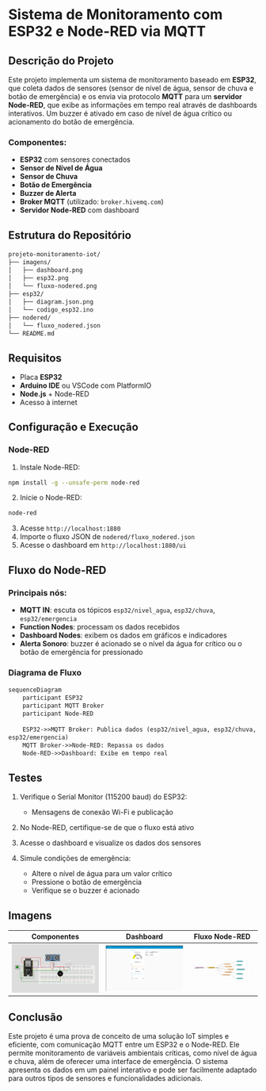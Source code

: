 # Sistema de Monitoramento com ESP32 e Node-RED via MQTT

## Descrição do Projeto

Este projeto implementa um sistema de monitoramento baseado em **ESP32**, que coleta dados de sensores (sensor de nível de água, sensor de chuva e botão de emergência) e os envia via protocolo **MQTT** para um **servidor Node-RED**, que exibe as informações em tempo real através de dashboards interativos. Um buzzer é ativado em caso de nível de água crítico ou acionamento do botão de emergência.

### Componentes:

* **ESP32** com sensores conectados
* **Sensor de Nível de Água**
* **Sensor de Chuva**
* **Botão de Emergência**
* **Buzzer de Alerta**
* **Broker MQTT** (utilizado: `broker.hivemq.com`)
* **Servidor Node-RED** com dashboard

## Estrutura do Repositório

```
projeto-monitoramento-iot/
├── imagens/
│   ├── dashboard.png
│   ├── esp32.png
│   └── fluxo-nodered.png
├── esp32/
│   ├── diagram.json.png
│   └── codigo_esp32.ino
├── nodered/
│   └── fluxo_nodered.json
└── README.md
```

## Requisitos

* Placa **ESP32**
* **Arduino IDE** ou VSCode com PlatformIO
* **Node.js** + Node-RED
* Acesso à internet

## Configuração e Execução

### Node-RED

1. Instale Node-RED:

```bash
npm install -g --unsafe-perm node-red
```

2. Inicie o Node-RED:

```bash
node-red
```

3. Acesse `http://localhost:1880`
4. Importe o fluxo JSON de `nodered/fluxo_nodered.json`
5. Acesse o dashboard em `http://localhost:1880/ui`

## Fluxo do Node-RED

### Principais nós:

* **MQTT IN**: escuta os tópicos `esp32/nivel_agua`, `esp32/chuva`, `esp32/emergencia`
* **Function Nodes**: processam os dados recebidos
* **Dashboard Nodes**: exibem os dados em gráficos e indicadores
* **Alerta Sonoro**: buzzer é acionado se o nível da água for crítico ou o botão de emergência for pressionado

### Diagrama de Fluxo

```mermaid
sequenceDiagram
    participant ESP32
    participant MQTT Broker
    participant Node-RED

    ESP32->>MQTT Broker: Publica dados (esp32/nivel_agua, esp32/chuva, esp32/emergencia)
    MQTT Broker->>Node-RED: Repassa os dados
    Node-RED->>Dashboard: Exibe em tempo real
```

## Testes

1. Verifique o Serial Monitor (115200 baud) do ESP32:

   * Mensagens de conexão Wi-Fi e publicação
2. No Node-RED, certifique-se de que o fluxo está ativo
3. Acesse o dashboard e visualize os dados dos sensores
4. Simule condições de emergência:

   * Altere o nível de água para um valor crítico
   * Pressione o botão de emergência
   * Verifique se o buzzer é acionado

## Imagens

| Componentes                       | Dashboard                           | Fluxo Node-RED                      |
|-----------------------------------| ----------------------------------- | ----------------------------------- |
| ![Componentes](imagens/esp32.png) | ![Dashboard](imagens/dashboard.png) | ![Fluxo](imagens/fluxo_nodered.png) |

## Conclusão

Este projeto é uma prova de conceito de uma solução IoT simples e eficiente, com comunicação MQTT entre um ESP32 e o Node-RED. Ele permite monitoramento de variáveis ambientais críticas, como nível de água e chuva, além de oferecer uma interface de emergência. O sistema apresenta os dados em um painel interativo e pode ser facilmente adaptado para outros tipos de sensores e funcionalidades adicionais.
